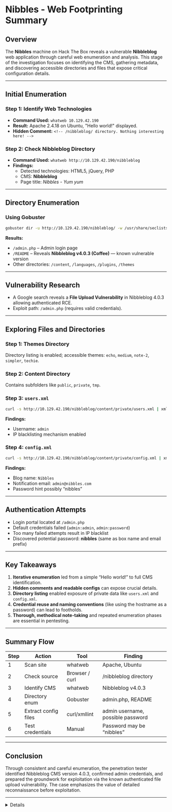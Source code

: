 
# Nibbles - Web Footprinting Summary

## Overview

The **Nibbles** machine on Hack The Box reveals a vulnerable **Nibbleblog** web application through careful web enumeration and analysis. This stage of the investigation focuses on identifying the CMS, gathering metadata, and discovering accessible directories and files that expose critical configuration details.

---

## Initial Enumeration

### Step 1: Identify Web Technologies

- **Command Used:** `whatweb 10.129.42.190`
- **Result:** Apache 2.4.18 on Ubuntu, "Hello world!" displayed.
- **Hidden Comment:** `<!-- /nibbleblog/ directory. Nothing interesting here! -->`

### Step 2: Check Nibbleblog Directory

- **Command Used:** `whatweb http://10.129.42.190/nibbleblog`
- **Findings:**  
  - Detected technologies: HTML5, jQuery, PHP  
  - CMS: **Nibbleblog**
  - Page title: *Nibbles - Yum yum*

---

## Directory Enumeration

### Using Gobuster

```bash
gobuster dir -u http://10.129.42.190/nibbleblog/ -w /usr/share/seclists/Discovery/Web-Content/common.txt
```
**Results:**
- `/admin.php` – Admin login page
- `/README` – Reveals **Nibbleblog v4.0.3 (Coffee)** — known vulnerable version
- Other directories: `/content`, `/languages`, `/plugins`, `/themes`

---

## Vulnerability Research

- A Google search reveals a **File Upload Vulnerability** in Nibbleblog 4.0.3 allowing authenticated RCE.  
- Exploit path: `/admin.php` (requires valid credentials).

---

## Exploring Files and Directories

### Step 1: Themes Directory
Directory listing is enabled; accessible themes: `echo`, `medium`, `note-2`, `simpler`, `techie`.

### Step 2: Content Directory
Contains subfolders like `public`, `private`, `tmp`.

### Step 3: `users.xml`

```bash
curl -s http://10.129.42.190/nibbleblog/content/private/users.xml | xmllint --format -
```
**Findings:**
- Username: `admin`
- IP blacklisting mechanism enabled

### Step 4: `config.xml`

```bash
curl -s http://10.129.42.190/nibbleblog/content/private/config.xml | xmllint --format -
```
**Findings:**
- Blog name: `Nibbles`
- Notification email: `admin@nibbles.com`
- Password hint possibly “nibbles”

---

## Authentication Attempts

- Login portal located at `/admin.php`
- Default credentials failed (`admin:admin`, `admin:password`)
- Too many failed attempts result in IP blacklist
- Discovered potential password: **nibbles** (same as box name and email prefix)

---

## Key Takeaways

1. **Iterative enumeration** led from a simple “Hello world!” to full CMS identification.  
2. **Hidden comments and readable configs** can expose crucial details.  
3. **Directory listing** enabled exposure of private data like `users.xml` and `config.xml`.  
4. **Credential reuse and naming conventions** (like using the hostname as a password) can lead to footholds.  
5. **Thorough, methodical note-taking** and repeated enumeration phases are essential in pentesting.

---

## Summary Flow

| Step | Action | Tool | Finding |
|------|---------|------|----------|
| 1 | Scan site | whatweb | Apache, Ubuntu |
| 2 | Check source | Browser / curl | /nibbleblog directory |
| 3 | Identify CMS | whatweb | Nibbleblog v4.0.3 |
| 4 | Directory enum | Gobuster | admin.php, README |
| 5 | Extract config files | curl/xmllint | admin username, possible password |
| 6 | Test credentials | Manual | Password may be “nibbles” |

---

## Conclusion

Through consistent and careful enumeration, the penetration tester identified Nibbleblog CMS version 4.0.3, confirmed admin credentials, and prepared the groundwork for exploitation via the known authenticated file upload vulnerability. The case emphasizes the value of detailed reconnaissance before exploitation.

---
<details>
  cwel is awesome to find password possibilities in a page
</details>
</details>
